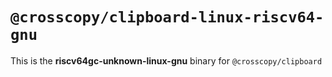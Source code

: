 # `@crosscopy/clipboard-linux-riscv64-gnu`

This is the **riscv64gc-unknown-linux-gnu** binary for `@crosscopy/clipboard`
